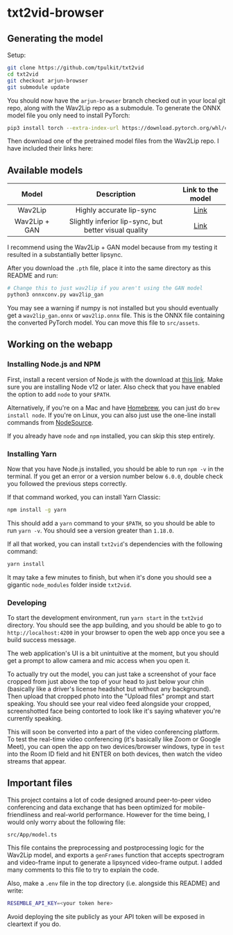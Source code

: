 # txt2vid-browser

## Generating the model

Setup:
```sh
git clone https://github.com/tpulkit/txt2vid
cd txt2vid
git checkout arjun-browser
git submodule update
```

You should now have the `arjun-browser` branch checked out in your local git repo, along with the Wav2Lip repo as a submodule. To generate the ONNX model file you only need to install PyTorch:
```sh
pip3 install torch --extra-index-url https://download.pytorch.org/whl/cpu
```

Then download one of the pretrained model files from the Wav2Lip repo. I have included their links here:

Available models
----------
| Model  | Description |  Link to the model | 
| :-------------: | :---------------: | :---------------: |
| Wav2Lip  | Highly accurate lip-sync | [Link](https://iiitaphyd-my.sharepoint.com/:u:/g/personal/radrabha_m_research_iiit_ac_in/Eb3LEzbfuKlJiR600lQWRxgBIY27JZg80f7V9jtMfbNDaQ?e=TBFBVW)  |
| Wav2Lip + GAN  | Slightly inferior lip-sync, but better visual quality | [Link](https://iiitaphyd-my.sharepoint.com/:u:/g/personal/radrabha_m_research_iiit_ac_in/EdjI7bZlgApMqsVoEUUXpLsBxqXbn5z8VTmoxp55YNDcIA?e=n9ljGW) |

I recommend using the Wav2Lip + GAN model because from my testing it resulted in a substantially better lipsync.

After you download the `.pth` file, place it into the same directory as this README and run:

```sh
# Change this to just wav2lip if you aren't using the GAN model
python3 onnxconv.py wav2lip_gan
```

You may see a warning if numpy is not installed but you should eventually get a `wav2lip_gan.onnx` or `wav2lip.onnx` file. This is the ONNX file containing the converted PyTorch model. You can move this file to `src/assets`.


## Working on the webapp

### Installing Node.js and NPM

First, install a recent version of Node.js with the download at [this link](https://nodejs.org/en/download/). Make sure you are installing Node v12 or later. Also check that you have enabled the option to add `node` to your `$PATH`.

Alternatively, if you're on a Mac and have [Homebrew](https://brew.sh), you can just do `brew install node`. If you're on Linux, you can also just use the one-line install commands from [NodeSource](https://github.com/nodesource/distributions).

If you already have `node` and `npm` installed, you can skip this step entirely.

### Installing Yarn

Now that you have Node.js installed, you should be able to run `npm -v` in the terminal. If you get an error or a version number below `6.0.0`, double check you followed the previous steps correctly.

If that command worked, you can install Yarn Classic:
```sh
npm install -g yarn
```

This should add a `yarn` command to your `$PATH`, so you should be able to run `yarn -v`. You should see a version greater than `1.18.0`.

If all that worked, you can install `txt2vid`'s dependencies with the following command:
```sh
yarn install
```

It may take a few minutes to finish, but when it's done you should see a gigantic `node_modules` folder inside `txt2vid`.

### Developing

To start the development environment, run `yarn start` in the `txt2vid` directory. You should see the app building, and you should be able to go to `http://localhost:4200` in your browser to open the web app once you see a build success message.

The web application's UI is a bit unintuitive at the moment, but you should get a prompt to allow camera and mic access when you open it.

To actually try out the model, you can just take a screenshot of your face cropped from just above the top of your head to just below your chin (basically like a driver's license headshot but without any background). Then upload that cropped photo into the "Upload files" prompt and start speaking. You should see your real video feed alongside your cropped, screenshotted face being contorted to look like it's saying whatever you're currently speaking.

This will soon be converted into a part of the video conferencing platform. To test the real-time video conferencing (it's basically like Zoom or Google Meet), you can open the app on two devices/browser windows, type in `test` into the Room ID field and hit ENTER on both devices, then watch the video streams that appear.

## Important files

This project contains a lot of code designed around peer-to-peer video conferencing and data exchange that has been optimized for mobile-friendliness and real-world performance. However for the time being, I would only worry about the following file:

```
src/App/model.ts
```

This file contains the preprocessing and postprocessing logic for the Wav2Lip model, and exports a `genFrames` function that accepts spectrogram and video-frame input to generate a lipsynced video-frame output. I added many comments to this file to try to explain the code.

Also, make a `.env` file in the top directory (i.e. alongside this README) and write:

```sh
RESEMBLE_API_KEY=<your token here>
```

Avoid deploying the site publicly as your API token will be exposed in cleartext if you do.